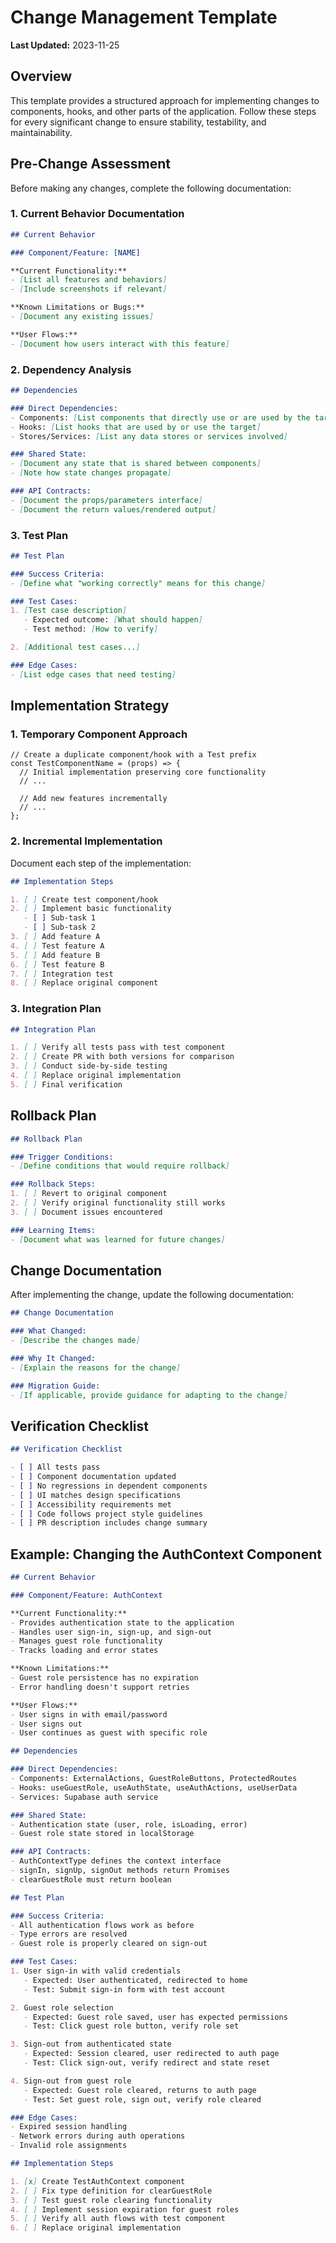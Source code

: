 
# Change Management Template

**Last Updated:** 2023-11-25

## Overview

This template provides a structured approach for implementing changes to components, hooks, and other parts of the application. Follow these steps for every significant change to ensure stability, testability, and maintainability.

## Pre-Change Assessment

Before making any changes, complete the following documentation:

### 1. Current Behavior Documentation

```markdown
## Current Behavior

### Component/Feature: [NAME]

**Current Functionality:**
- [List all features and behaviors]
- [Include screenshots if relevant]

**Known Limitations or Bugs:**
- [Document any existing issues]

**User Flows:**
- [Document how users interact with this feature]
```

### 2. Dependency Analysis

```markdown
## Dependencies

### Direct Dependencies:
- Components: [List components that directly use or are used by the target]
- Hooks: [List hooks that are used by or use the target]
- Stores/Services: [List any data stores or services involved]

### Shared State:
- [Document any state that is shared between components]
- [Note how state changes propagate]

### API Contracts:
- [Document the props/parameters interface]
- [Document the return values/rendered output]
```

### 3. Test Plan

```markdown
## Test Plan

### Success Criteria:
- [Define what "working correctly" means for this change]

### Test Cases:
1. [Test case description]
   - Expected outcome: [What should happen]
   - Test method: [How to verify]

2. [Additional test cases...]

### Edge Cases:
- [List edge cases that need testing]
```

## Implementation Strategy

### 1. Temporary Component Approach

```tsx
// Create a duplicate component/hook with a Test prefix
const TestComponentName = (props) => {
  // Initial implementation preserving core functionality
  // ...
  
  // Add new features incrementally
  // ...
};
```

### 2. Incremental Implementation

Document each step of the implementation:

```markdown
## Implementation Steps

1. [ ] Create test component/hook
2. [ ] Implement basic functionality
   - [ ] Sub-task 1
   - [ ] Sub-task 2
3. [ ] Add feature A
4. [ ] Test feature A
5. [ ] Add feature B
6. [ ] Test feature B
7. [ ] Integration test
8. [ ] Replace original component
```

### 3. Integration Plan

```markdown
## Integration Plan

1. [ ] Verify all tests pass with test component
2. [ ] Create PR with both versions for comparison
3. [ ] Conduct side-by-side testing
4. [ ] Replace original implementation
5. [ ] Final verification
```

## Rollback Plan

```markdown
## Rollback Plan

### Trigger Conditions:
- [Define conditions that would require rollback]

### Rollback Steps:
1. [ ] Revert to original component
2. [ ] Verify original functionality still works
3. [ ] Document issues encountered

### Learning Items:
- [Document what was learned for future changes]
```

## Change Documentation

After implementing the change, update the following documentation:

```markdown
## Change Documentation

### What Changed:
- [Describe the changes made]

### Why It Changed:
- [Explain the reasons for the change]

### Migration Guide:
- [If applicable, provide guidance for adapting to the change]
```

## Verification Checklist

```markdown
## Verification Checklist

- [ ] All tests pass
- [ ] Component documentation updated
- [ ] No regressions in dependent components
- [ ] UI matches design specifications
- [ ] Accessibility requirements met
- [ ] Code follows project style guidelines
- [ ] PR description includes change summary
```

## Example: Changing the AuthContext Component

```markdown
## Current Behavior

### Component/Feature: AuthContext

**Current Functionality:**
- Provides authentication state to the application
- Handles user sign-in, sign-up, and sign-out
- Manages guest role functionality
- Tracks loading and error states

**Known Limitations:**
- Guest role persistence has no expiration
- Error handling doesn't support retries

**User Flows:**
- User signs in with email/password
- User signs out
- User continues as guest with specific role

## Dependencies

### Direct Dependencies:
- Components: ExternalActions, GuestRoleButtons, ProtectedRoutes
- Hooks: useGuestRole, useAuthState, useAuthActions, useUserData
- Services: Supabase auth service

### Shared State:
- Authentication state (user, role, isLoading, error)
- Guest role state stored in localStorage

### API Contracts:
- AuthContextType defines the context interface
- signIn, signUp, signOut methods return Promises
- clearGuestRole must return boolean

## Test Plan

### Success Criteria:
- All authentication flows work as before
- Type errors are resolved
- Guest role is properly cleared on sign-out

### Test Cases:
1. User sign-in with valid credentials
   - Expected: User authenticated, redirected to home
   - Test: Submit sign-in form with test account

2. Guest role selection
   - Expected: Guest role saved, user has expected permissions
   - Test: Click guest role button, verify role set

3. Sign-out from authenticated state
   - Expected: Session cleared, user redirected to auth page
   - Test: Click sign-out, verify redirect and state reset

4. Sign-out from guest role
   - Expected: Guest role cleared, returns to auth page
   - Test: Set guest role, sign out, verify role cleared

### Edge Cases:
- Expired session handling
- Network errors during auth operations
- Invalid role assignments

## Implementation Steps

1. [x] Create TestAuthContext component
2. [ ] Fix type definition for clearGuestRole
3. [ ] Test guest role clearing functionality
4. [ ] Implement session expiration for guest roles
5. [ ] Verify all auth flows with test component
6. [ ] Replace original implementation
```
